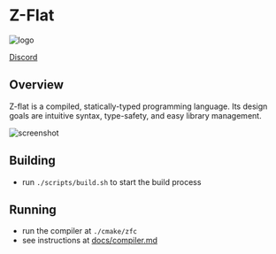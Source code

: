 # Z-Flat

![logo](https://github.com/adamhutchings/zflat/blob/main/logo.png)

[Discord](https://discord.gg/UPqeyvzPcq)


## Overview

Z-flat is a compiled, statically-typed programming language. Its design goals
are intuitive syntax, type-safety, and easy library management.

![screenshot](https://github.com/adamhutchings/zflat/blob/main/screenshot.png)

## Building
- run `./scripts/build.sh` to start the build process

## Running
- run the compiler at `./cmake/zfc`
- see instructions at [docs/compiler.md](https://github.com/adamhutchings/zflat/blob/main/docs/compiler.md)
